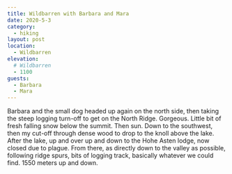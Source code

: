 ```yaml
---
title: Wildbarren with Barbara and Mara
date: 2020-5-3
category:
  - hiking
layout: post
location:
  - Wildbarren
elevation:
  # Wildbarren
  - 1100
guests:
  - Barbara
  - Mara
---
```


Barbara and the small dog headed up again on the north side, then taking
the steep logging turn-off to get on the North Ridge. Gorgeous. Little
bit of fresh falling snow below the summit. Then sun. Down to the southwest,
then my cut-off through dense wood to drop to the knoll above the lake.
After the lake, up and over up and down to the Hohe Asten lodge, now
closed due to plague. From there, as directly down to the valley
as possible, following ridge spurs, bits of logging track, basically
whatever we could find. 1550 meters up and down.
